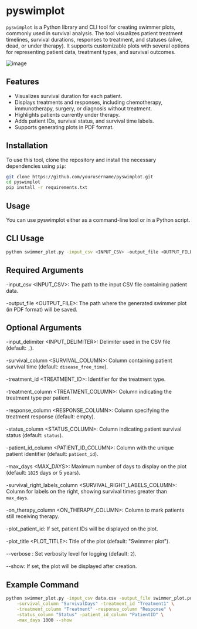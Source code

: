# pyswimplot

`pyswimplot` is a Python library and CLI tool for creating swimmer plots, commonly used in survival analysis. The tool visualizes patient treatment timelines, survival durations, responses to treatment, and statuses (alive, dead, or under therapy). It supports customizable plots with several options for representing patient data, treatment types, and survival outcomes.

![image](https://github.com/user-attachments/assets/e8bb0318-5611-4476-afb9-32b040e7cbf9)


## Features

- Visualizes survival duration for each patient.
- Displays treatments and responses, including chemotherapy, immunotherapy, surgery, or diagnosis without treatment.
- Highlights patients currently under therapy.
- Adds patient IDs, survival status, and survival time labels.
- Supports generating plots in PDF format.

## Installation

To use this tool, clone the repository and install the necessary dependencies using `pip`:

```bash
git clone https://github.com/yourusername/pyswimplot.git
cd pyswimplot
pip install -r requirements.txt
```

## Usage
You can use pyswimplot either as a command-line tool or in a Python script.

## CLI Usage
```bash
python swimmer_plot.py -input_csv <INPUT_CSV> -output_file <OUTPUT_FILE> [OPTIONS]
```
## Required Arguments  
-input_csv <INPUT_CSV>: The path to the input CSV file containing patient data. <br>  
-output_file <OUTPUT_FILE>: The path where the generated swimmer plot (in PDF format) will be saved. <br>  

## Optional Arguments  
-input_delimiter <INPUT_DELIMITER>: Delimiter used in the CSV file (default: `,`).<br>  
-survival_column <SURVIVAL_COLUMN>: Column containing patient survival time (default: `disease_free_time`).<br>  
-treatment_id <TREATMENT_ID>: Identifier for the treatment type.<br>  
-treatment_column <TREATMENT_COLUMN>: Column indicating the treatment type per patient.<br>  
-response_column <RESPONSE_COLUMN>: Column specifying the treatment response (default: empty).<br>  
-status_column <STATUS_COLUMN>: Column indicating patient survival status (default: `status`).<br>  
-patient_id_column <PATIENT_ID_COLUMN>: Column with the unique patient identifier (default: `patient_id`).<br>  
-max_days <MAX_DAYS>: Maximum number of days to display on the plot (default: `1825` days or 5 years).<br>  
-survival_right_labels_column <SURVIVAL_RIGHT_LABELS_COLUMN>: Column for labels on the right, showing survival times greater than `max_days`.<br>  
-on_therapy_column <ON_THERAPY_COLUMN>: Column to mark patients still receiving therapy.<br>  
-plot_patient_id: If set, patient IDs will be displayed on the plot.<br>  
-plot_title <PLOT_TITLE>: Title of the plot (default: "Swimmer plot").<br>  
--verbose <VERBOSE>: Set verbosity level for logging (default: `2`).<br>  
--show: If set, the plot will be displayed after creation.<br>  

## Example Command  
```bash
python swimmer_plot.py -input_csv data.csv -output_file swimmer_plot.pdf \
    -survival_column "SurvivalDays" -treatment_id "Treatment1" \
    -treatment_column "Treatment" -response_column "Response" \
    -status_column "Status" -patient_id_column "PatientID" \
    -max_days 1000 --show
